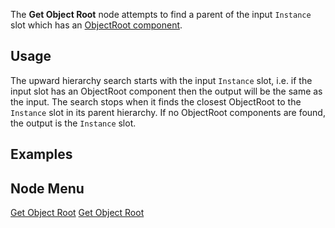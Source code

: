 <languages></languages> <translate>

The **Get Object Root** node attempts to find a parent of the input
`Instance` slot which has an [ObjectRoot
component](ObjectRoot_(Component) "wikilink").

## Usage

The upward hierarchy search starts with the input `Instance` slot, i.e.
if the input slot has an ObjectRoot component then the output will be
the same as the input. The search stops when it finds the closest
ObjectRoot to the `Instance` slot in its parent hierarchy. If no
ObjectRoot components are found, the output is the `Instance` slot.

## Examples

## Node Menu

</translate>

[Get Object Root](Category:Protoflux{{#translation:}} "wikilink") [Get
Object Root](Category:Protoflux:Slots{{#translation:}} "wikilink")